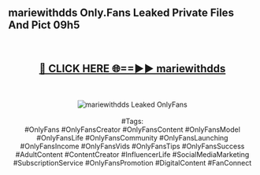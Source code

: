 <h2>mariewithdds Only.Fans Leaked Private Files And Pict 09h5</h2>
<br>
<div align="center">
<h2><a href="https://mediafiles.top/mariewithdds" rel="nofollow">🔴 CLICK HERE 🌐==►► mariewithdds</a></h2>
<br>
<br>
<a href="https://mediafiles.top/mariewithdds" rel="nofollow" data-target="animated-image.originalLink"><img src="https://i.ibb.co.com/WyWwxjT/player-gif2.gif" alt="mariewithdds Leaked OnlyFans" style="max-width: 100%; display: inline-block;" data-target="animated-image.originalImage"></a>
<br><br>
#Tags:
<br>
#OnlyFans #OnlyFansCreator #OnlyFansContent #OnlyFansModel #OnlyFansLife #OnlyFansCommunity #OnlyFansLaunching #OnlyFansIncome #OnlyFansVids #OnlyFansTips #OnlyFansSuccess #AdultContent #ContentCreator #InfluencerLife #SocialMediaMarketing #SubscriptionService #OnlyFansPromotion #DigitalContent #FanConnect
</div>
<br>
